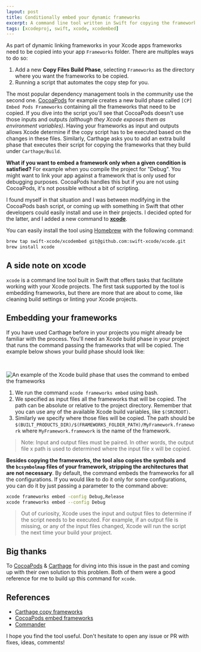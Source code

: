 ```yaml
---
layout: post
title: Conditionally embed your dynamic frameworks
excerpt: A command line tool written in Swift for copying the frameworks from your project to the output frameworks directory.
tags: [xcodeproj, swift, xcode, xcodembed]
---
```


As part of dynamic linking frameworks in your Xcode apps frameworks need to be copied into your app `Frameworks` folder. There are multiples ways to do so:

1. Add a new **Copy Files Build Phase**, selecting `Frameworks` as the directory where you want the frameworks to be copied.
2. Running a script that automates the copy step for you.

The most popular dependency management tools in the community use the second one. [CocoaPods](https://cocoapods.org) for example creates a new build phase called `[CP] Embed Pods Frameworks` containing all the frameworks that need to be copied. If you dive into the script you'll see that CocoaPods doesn't use those inputs and outputs _(although they Xcode exposes them as environment variables)_. Having your frameworks as input and outputs allows Xcode determine if the copy script has to be executed based on the changes in these files. Similarly, Carthage asks you to add an extra build phase that executes their script for copying the frameworks that they build under `Carthage/Build`.

**What if you want to embed a framework only when a given condition is satisfied?** For example when you compile the project for "Debug". You might want to link your app against a framework that is only used for debugging purposes. CocoaPods handles this but if you are not using CocoaPods, it's not possible without a bit of scripting.

I found myself in that situation and I was between modifying in the CocoaPods bash script, or coming up with something in Swift that other developers could easily install and use in their projects. I decided opted for the latter, and I added a new command to [**xcode**](https://github.com/swift-xcode/xcode).

You can easily install the tool using [Homebrew](https://brew.sh/) with the following command:

```bash
brew tap swift-xcode/xcodembed git@github.com:swift-xcode/xcode.git
brew install xcode
```

## A side note on xcode

`xcode` is a command line tool built in Swift that offers tasks that facilitate working with your Xcode projects. The first task supported by the tool is embedding frameworks, but there are more that are about to come, like cleaning build settings or linting your Xcode projects.

## Embedding your frameworks

If you have used Carthage before in your projects you might already be familiar with the process. You'll need an Xcode build phase in your project that runs the command passing the frameworks that will be copied. The example below shows your build phase should look like:

<br />

![An example of the Xcode build phase that uses the command to embed the frameworks](/assets/images/Frameworks-Embed.png)

1. We run the command `xcode frameworks embed` using bash.
2. We specified as input files all the frameworks that will be copied. The path can be absolute or relative to the project directory. Remember that you can use any of the available Xcode build variables, like `$(SRCROOT)`.
3. Similarly we specify where those files will be copied. The path should be `$(BUILT_PRODUCTS_DIR)/$(FRAMEWORKS_FOLDER_PATH)/MyFramework.framework` where `MyFramework.framework` is the name of the framework.

> Note: Input and output files must be paired. In other words, the output file x path is used to determined where the input file x will be copied.

**Besides copying the frameworks, the tool also copies the symbols and the `bcsymbolmap` files of your framework, stripping the architectures that are not necessary**. By default, the command embeds the frameworks for all the configurations. If you would like to do it only for some configurations, you can do it by just passing a parameter to the command above:

```bash
xcode frameworks embed -config Debug,Release
xcode frameworks embed --config Debug
```

> Out of curiosity, Xcode uses the input and output files to determine if the script needs to be executed. For example, if an output file is missing, or any of the input files changed, Xcode will run the script the next time your build your project.

## Big thanks

To [CocoaPods](https://cocoapods.org) & [Carthage](https://github.com/carthage) for diving into this issue in the past and coming up with their own solution to this problem. Both of them were a good reference for me to build up this command for `xcode`.

## References

- [Carthage copy frameworks](https://github.com/Carthage/Carthage/blob/master/Source/carthage/CopyFrameworks.swift)
- [CocoaPods embed frameworks](https://github.com/CocoaPods/CocoaPods/blob/master/lib/cocoapods/generator/embed_frameworks_script.rb)
- [Commander](https://github.com/kylef/Commander)

I hope you find the tool useful. Don't hesitate to open any issue or PR with fixes, ideas, comments!
